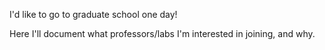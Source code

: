 
I'd like to go to graduate school one day!

Here I'll document what professors/labs I'm interested in joining, and why.
